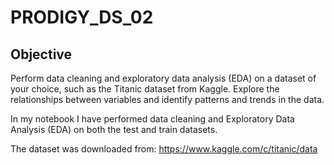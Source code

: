 # PRODIGY_DS_02
## Objective
Perform data cleaning and exploratory data analysis (EDA) on a dataset of your choice, such as the Titanic dataset from Kaggle. Explore the relationships between variables and identify patterns and trends in the data.

In my notebook I have performed data cleaning and Exploratory Data Analysis (EDA) on both the test and train datasets.

The dataset was downloaded from: https://www.kaggle.com/c/titanic/data
